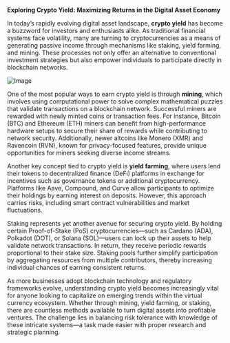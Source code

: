 **Exploring Crypto Yield: Maximizing Returns in the Digital Asset Economy**

In today’s rapidly evolving digital asset landscape, **crypto yield** has become a buzzword for investors and enthusiasts alike. As traditional financial systems face volatility, many are turning to cryptocurrencies as a means of generating passive income through mechanisms like staking, yield farming, and mining. These processes not only offer an alternative to conventional investment strategies but also empower individuals to participate directly in blockchain networks.

![Image](https://github.com/user-attachments/assets/31692037-0104-4703-abd1-696b6a7dd41b)

One of the most popular ways to earn crypto yield is through **mining**, which involves using computational power to solve complex mathematical puzzles that validate transactions on a blockchain network. Successful miners are rewarded with newly minted coins or transaction fees. For instance, Bitcoin (BTC) and Ethereum (ETH) miners can benefit from high-performance hardware setups to secure their share of rewards while contributing to network security. Additionally, newer altcoins like Monero (XMR) and Ravencoin (RVN), known for privacy-focused features, provide unique opportunities for miners seeking diverse income streams.

Another key concept tied to crypto yield is **yield farming**, where users lend their tokens to decentralized finance (DeFi) platforms in exchange for incentives such as governance tokens or additional cryptocurrency. Platforms like Aave, Compound, and Curve allow participants to optimize their holdings by earning interest on deposits. However, this approach carries risks, including smart contract vulnerabilities and market fluctuations.

Staking represents yet another avenue for securing crypto yield. By holding certain Proof-of-Stake (PoS) cryptocurrencies—such as Cardano (ADA), Polkadot (DOT), or Solana (SOL)—users can lock up their assets to help validate network transactions. In return, they receive periodic rewards proportional to their stake size. Staking pools further simplify participation by aggregating resources from multiple contributors, thereby increasing individual chances of earning consistent returns.

As more businesses adopt blockchain technology and regulatory frameworks evolve, understanding crypto yield becomes increasingly vital for anyone looking to capitalize on emerging trends within the virtual currency ecosystem. Whether through mining, yield farming, or staking, there are countless methods available to turn digital assets into profitable ventures. The challenge lies in balancing risk tolerance with knowledge of these intricate systems—a task made easier with proper research and strategic planning.